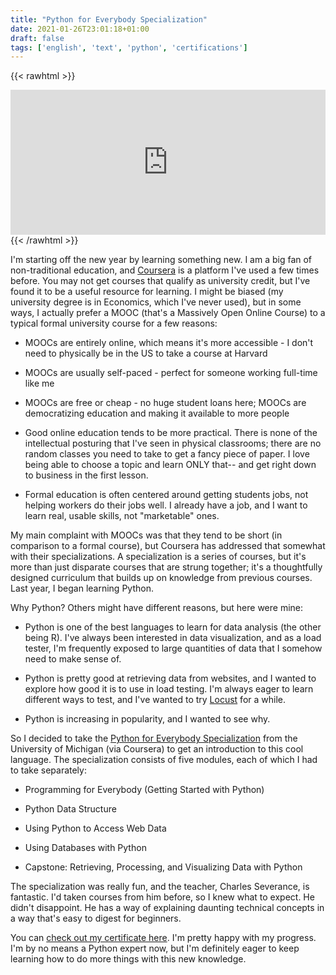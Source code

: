 ```yaml
---
title: "Python for Everybody Specialization"
date: 2021-01-26T23:01:18+01:00
draft: false
tags: ['english', 'text', 'python', 'certifications']
---
```


{{< rawhtml >}}
<iframe src="https://open.spotify.com/embed-podcast/episode/4KQ7OfVztCvpnOBfWcB1p1" width="100%" height="232" frameborder="0" allowtransparency="true" allow="encrypted-media"></iframe>
{{< /rawhtml >}}


I'm starting off the new year by learning something new. I am a big fan of non-traditional education, and [Coursera](https://coursera.org) is a platform I've used a few times before. You may not get courses that qualify as university credit, but I've found it to be a useful resource for learning. I might be biased (my university degree is in Economics, which I've never used), but in some ways, I actually prefer a MOOC (that's a Massively Open Online Course) to a typical formal university course for a few reasons:

- MOOCs are entirely online, which means it's more accessible - I don't need to physically be in the US to take a course at Harvard

- MOOCs are usually self-paced - perfect for someone working full-time like me

- MOOCs are free or cheap - no huge student loans here; MOOCs are democratizing education and making it available to more people

- Good online education tends to be more practical. There is none of the intellectual posturing that I've seen in physical classrooms; there are no random classes you need to take to get a fancy piece of paper. I love being able to choose a topic and learn ONLY that-- and get right down to business in the first lesson.

- Formal education is often centered around getting students jobs, not helping workers do their jobs well. I already have a job, and I want to learn real, usable skills, not "marketable" ones.

My main complaint with MOOCs was that they tend to be short (in comparison to a formal course), but Coursera has addressed that somewhat with their specializations. A specialization is a series of courses, but it's more than just disparate courses that are strung together; it's a thoughtfully designed curriculum that builds up on knowledge from previous courses. Last year, I began learning Python.

Why Python? Others might have different reasons, but here were mine:

- Python is one of the best languages to learn for data analysis (the other being R). I've always been interested in data visualization, and as a load tester, I'm frequently exposed to large quantities of data that I somehow need to make sense of.

- Python is pretty good at retrieving data from websites, and I wanted to explore how good it is to use in load testing. I'm always eager to learn different ways to test, and I've wanted to try [Locust](https://locust.io/) for a while.

- Python is increasing in popularity, and I wanted to see why.

So I decided to take the [Python for Everybody Specialization](https://www.coursera.org/learn/python) from the University of Michigan (via Coursera) to get an introduction to this cool language. The specialization consists of five modules, each of which I had to take separately:

- Programming for Everybody (Getting Started with Python)

- Python Data Structure

- Using Python to Access Web Data

- Using Databases with Python

- Capstone: Retrieving, Processing, and Visualizing Data with Python

The specialization was really fun, and the teacher, Charles Severance, is fantastic. I'd taken courses from him before, so I knew what to expect. He didn't disappoint. He has a way of explaining daunting technical concepts in a way that's easy to digest for beginners.

You can [check out my certificate here](https://coursera.org/share/11534b2c1b88aa2ab1f0098ebbe32e18). I'm pretty happy with my progress. I'm by no means a Python expert now, but I'm definitely eager to keep learning how to do more things with this new knowledge.